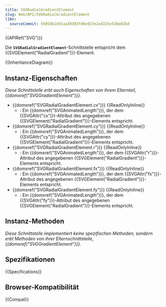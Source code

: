 ```yaml
---
title: SVGRadialGradientElement
slug: Web/API/SVGRadialGradientElement
l10n:
  sourceCommit: 56058b1dd1aa39303fd6ed23e2a4325e538a82bd
---
```


{{APIRef("SVG")}}

Die **`SVGRadialGradientElement`**-Schnittstelle entspricht dem {{SVGElement("RadialGradient")}}-Element.

{{InheritanceDiagram}}

## Instanz-Eigenschaften

_Diese Schnittstelle erbt auch Eigenschaften von ihrem Elternteil, {{domxref("SVGGradientElement")}}._

- {{domxref("SVGRadialGradientElement.cx")}} {{ReadOnlyInline}}
  - : Ein {{domxref("SVGAnimatedLength")}}, der dem {{SVGAttr("cx")}}-Attribut des angegebenen {{SVGElement("RadialGradient")}}-Elements entspricht.
- {{domxref("SVGRadialGradientElement.cy")}} {{ReadOnlyInline}}
  - : Ein {{domxref("SVGAnimatedLength")}}, der dem {{SVGAttr("cy")}}-Attribut des angegebenen {{SVGElement("RadialGradient")}}-Elements entspricht.
- {{domxref("SVGRadialGradientElement.r")}} {{ReadOnlyInline}}
  - : Ein {{domxref("SVGAnimatedLength")}}, der dem {{SVGAttr("r")}}-Attribut des angegebenen {{SVGElement("RadialGradient")}}-Elements entspricht.
- {{domxref("SVGRadialGradientElement.fx")}} {{ReadOnlyInline}}
  - : Ein {{domxref("SVGAnimatedLength")}}, der dem {{SVGAttr("fx")}}-Attribut des angegebenen {{SVGElement("RadialGradient")}}-Elements entspricht.
- {{domxref("SVGRadialGradientElement.fy")}} {{ReadOnlyInline}}
  - : Ein {{domxref("SVGAnimatedLength")}}, der dem {{SVGAttr("fy")}}-Attribut des angegebenen {{SVGElement("RadialGradient")}}-Elements entspricht.

## Instanz-Methoden

_Diese Schnittstelle implementiert keine spezifischen Methoden, sondern erbt Methoden von ihrer Elternschnittstelle, {{domxref("SVGGradientElement")}}._

## Spezifikationen

{{Specifications}}

## Browser-Kompatibilität

{{Compat}}
